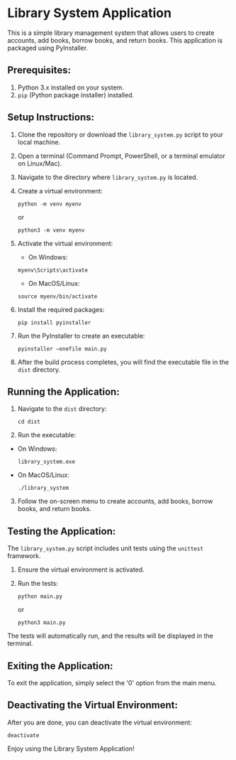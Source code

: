 Library System Application
===========================

This is a simple library management system that allows users to create accounts, add books, borrow books, and return books. This application is packaged using PyInstaller.

Prerequisites:
--------------
1. Python 3.x installed on your system.
2. `pip` (Python package installer) installed.

Setup Instructions:
-------------------
1. Clone the repository or download the `library_system.py` script to your local machine.

2. Open a terminal (Command Prompt, PowerShell, or a terminal emulator on Linux/Mac).

3. Navigate to the directory where `library_system.py` is located.

4. Create a virtual environment:
   ```
   python -m venv myenv
   ```

   or

   ```
   python3 -m venv myenv
   ```

5. Activate the virtual environment:
   - On Windows:
   ```
   myenv\Scripts\activate
   ```
   - On MacOS/Linux:
   ```
   source myenv/bin/activate
   ```

6. Install the required packages:
   ```
   pip install pyinstaller
   ```

7. Run the PyInstaller to create an executable:
   ```
   pyinstaller –onefile main.py
   ```

8. After the build process completes, you will find the executable file in the `dist` directory.

Running the Application:
------------------------
1. Navigate to the `dist` directory:
   ```
   cd dist
   ```

2. Run the executable:
- On Windows:
  ```
  library_system.exe
  ```
- On MacOS/Linux:
  ```
  ./library_system
  ```

3. Follow the on-screen menu to create accounts, add books, borrow books, and return books.

Testing the Application:
------------------------
The `library_system.py` script includes unit tests using the `unittest` framework.

1. Ensure the virtual environment is activated.

2. Run the tests:
   ```
   python main.py
   ```
   or
   ```
   python3 main.py
   ```

The tests will automatically run, and the results will be displayed in the terminal.

Exiting the Application:
------------------------
To exit the application, simply select the '0' option from the main menu.

Deactivating the Virtual Environment:
-------------------------------------
After you are done, you can deactivate the virtual environment:
   ```
   deactivate
   ```

Enjoy using the Library System Application!
